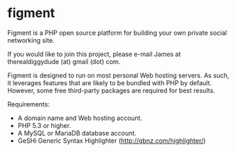 # figment

Figment is a PHP open source platform for building your own private social networking site.

If you would like to join this project, please e-mail James at therealdiggydude (at) gmail (dot) com.

Figment is designed to run on most personal Web hosting servers. As such, it leverages features that
are likely to be bundled with PHP by default. However, some free third-party packages are required
for best results.

Requirements:

* A domain name and Web hosting account.
* PHP 5.3 or higher.
* A MySQL or MariaDB database account.
* GeSHi Generic Syntax Highlighter (http://qbnz.com/highlighter/)

